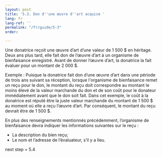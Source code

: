 ```yaml
---
layout: post
title: '5.3. Don d''une œuvre d''art acquise '
lang: fr
lang-ref: ''
permalink: "/fr/guide/5-3"
order: 

---
```

Une donatrice reçoit une œuvre d’art d’une valeur de 1 500 $ en héritage. Deux ans plus tard, elle fait don de l’œuvre d’art à un organisme de bienfaisance enregistré. Avant de donner l’œuvre d’art, la donatrice la fait évaluer pour un montant de 2 000 $.

Exemple : Puisque la donatrice fait don d’une œuvre d’art dans une période de trois ans suivant sa réception, lorsque l'organisme de bienfaisance remet un reçu pour le don, le montant du reçu doit correspondre au montant le moins élevé de la valeur marchande du don et de son coût pour le donateur immédiatement avant que le don soit fait. Dans cet exemple, le coût à la donatrice est réputé être la juste valeur marchande du montant de 1 500 $ au moment où elle a reçu l’œuvre d’art. Par conséquent, le montant du reçu devrait être de 1 500 $.

En plus des renseignements mentionnés précédemment, l’organisme de bienfaisance devra indiquer les informations suivantes sur le reçu :

* La description du bien reçu;
* Le nom et l’adresse de l’évaluateur, s’il y a lieu.

next step = 5.4